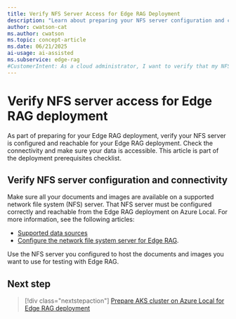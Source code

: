 ```yaml
---
title: Verify NFS Server Access for Edge RAG Deployment
description: "Learn about preparing your NFS server configuration and connectivity for Edge RAG deployment to make sure your data is accessible and ready."
author: cwatson-cat
ms.author: cwatson
ms.topic: concept-article
ms.date: 06/21/2025
ai-usage: ai-assisted
ms.subservice: edge-rag
#CustomerIntent: As a cloud administrator, I want to verify that my NFS server is configured and reachable for Edge RAG deployment so that my documents and images are accessible to the chat solution.
---
```


# Verify NFS server access for Edge RAG deployment

As part of preparing for your Edge RAG deployment, verify your NFS server is configured and reachable for your Edge RAG deployment. Check the connectivity and make sure your data is accessible. This article is part of the deployment prerequisites checklist.

## Verify NFS server configuration and connectivity

Make sure all your documents and images are available on a supported network file system (NFS) server. That NFS server must be configured correctly and reachable from the Edge RAG deployment on Azure Local. For more information, see the following articles:

- [Supported data sources](requirements.md#supported-data-sources) 
- [Configure the network file system server for Edge RAG](configure-nfs-server.md).

Use the NFS server you configured to host the documents and images you want to use for testing with Edge RAG.

## Next step

> [!div class="nextstepaction"]
> [Prepare AKS cluster on Azure Local for Edge RAG deployment](prepare-aks-cluster.md)